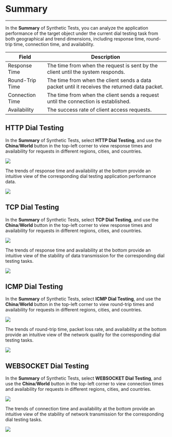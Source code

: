 # Summary
---

In the **Summary** of Synthetic Tests, you can analyze the application performance of the target object under the current dial testing task from both geographical and trend dimensions, including response time, round-trip time, connection time, and availability.

| Field | Description |
| --- | --- |
| Response Time | The time from when the request is sent by the client until the system responds. |
| Round-Trip Time | The time from when the client sends a data packet until it receives the returned data packet. |
| Connection Time | The time from when the client sends a request until the connection is established. |
| Availability | The success rate of client access requests. |

## HTTP Dial Testing

In the **Summary** of Synthetic Tests, select **HTTP Dial Testing**, and use the **China**/**World** button in the top-left corner to view response times and availability for requests in different regions, cities, and countries.

![](img/4.dailtesting_http_3.1.png)

The trends of response time and availability at the bottom provide an intuitive view of the corresponding dial testing application performance data.

![](img/4.dailtesting_http_2.1.png)

## TCP Dial Testing

In the **Summary** of Synthetic Tests, select **TCP Dial Testing**, and use the **China**/**World** button in the top-left corner to view response times and availability for requests in different regions, cities, and countries.

![](img/4.dailtesting_http_4.1.png)

The trends of response time and availability at the bottom provide an intuitive view of the stability of data transmission for the corresponding dial testing tasks.

![](img/4.dailtesting_http_5.1.png)

## ICMP Dial Testing

In the **Summary** of Synthetic Tests, select **ICMP Dial Testing**, and use the **China**/**World** button in the top-left corner to view round-trip times and availability for requests in different regions, cities, and countries.

![](img/4.dailtesting_http_6.1.png)

The trends of round-trip time, packet loss rate, and availability at the bottom provide an intuitive view of the network quality for the corresponding dial testing tasks.

![](img/4.dailtesting_http_7.png)

## WEBSOCKET Dial Testing

In the **Summary** of Synthetic Tests, select **WEBSOCKET Dial Testing**, and use the **China**/**World** button in the top-left corner to view connection times and availability for requests in different regions, cities, and countries.

![](img/4.dailtesting_http_8.png)

The trends of connection time and availability at the bottom provide an intuitive view of the stability of network transmission for the corresponding dial testing tasks.

![](img/4.dailtesting_http_9.png)